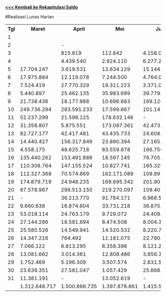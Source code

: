 **[<<< Kembali ke Rekapitulasi Saldo](https://github.com/suriawan/Area-Bali-Utara/blob/master/SaldoHarian-Tejakula-2015.md)**

#Realisasi Lunas Harian


<table><tbody><tr><th>Tgl</th><th>Maret</th><th>April</th><th>Mei</th><th>Juni</th><th>Juli</th><th>Agustus</th><th>September</th><th>Oktober</th><th>Nopember</th></tr><tr><td>1</td><td> </td><td> </td><td> </td><td> </td><td> </td><td> </td><td> </td><td> </td><td> </td></tr><tr><td>2</td><td> </td><td> - </td><td> </td><td> </td><td> </td><td> </td><td> </td><td> - </td><td> - </td></tr><tr><td>3</td><td> </td><td> 815.819 </td><td> 112.842 </td><td> 4.158.073 </td><td> </td><td> 2.390.036 </td><td> 3.062.703 </td><td> - </td><td> 185.255 </td></tr><tr><td>4</td><td> </td><td> 4.439.540 </td><td> 2.924.110 </td><td> 6.277.270 </td><td> 4.915.863 </td><td> 5.912.211 </td><td> 5.726.456 </td><td> 508.998 </td><td> 9.451.135 </td></tr><tr><td>5</td><td> 17.704.247 </td><td> 3.619.531 </td><td> 13.634.129 </td><td> 15.144.179 </td><td> 6.249.716 </td><td> 17.131.972 </td><td> 7.393.849 </td><td> 22.420.625 </td><td> 16.719.462 </td></tr><tr><td>6</td><td> 17.975.884 </td><td> 12.119.078 </td><td> 7.244.500 </td><td> 4.764.037 </td><td> 17.612.525 </td><td> 26.544.549 </td><td> 4.561.579 </td><td> 9.860.007 </td><td> 24.757.989 </td></tr><tr><td>7</td><td> 7.524.419 </td><td> 27.770.329 </td><td> 19.311.223 </td><td> 3.371.016 </td><td> 24.613.427 </td><td> 12.954.292 </td><td> 16.834.429 </td><td> 11.450.272 </td><td> 10.152.221 </td></tr><tr><td>8</td><td> 5.440.897 </td><td> 25.462.135 </td><td> 35.983.699 </td><td> 39.779.208 </td><td> 21.119.985 </td><td> 15.950.656 </td><td> 36.314.980 </td><td> 24.273.940 </td><td> 6.559.871 </td></tr><tr><td>9</td><td> 21.738.436 </td><td> 18.177.988 </td><td> 10.696.683 </td><td> 169.126.992 </td><td> 105.382.540 </td><td> 2.947.177 </td><td> 20.262.119 </td><td> 22.498.982 </td><td> 26.101.771 </td></tr><tr><td>10</td><td> 249.736.294 </td><td> 283.591.233 </td><td> 17.599.667 </td><td> 101.141.880 </td><td> 263.681.499 </td><td> 377.517.467 </td><td> 236.880.127 </td><td> 109.657.045 </td><td> 241.021.662 </td></tr><tr><td>11</td><td> 52.237.299 </td><td> 21.598.125 </td><td> 178.632.146 </td><td> - </td><td> 26.394.060 </td><td> 34.121.267 </td><td> 57.553.699 </td><td> 5.985.318 </td><td> 69.331.028 </td></tr><tr><td>12</td><td> 31.358.807 </td><td> 5.875.551 </td><td> 173.087.361 </td><td> 42.473.914 </td><td> 11.275.877 </td><td> 122.197.018 </td><td> 24.980.999 </td><td> 50.496.130 </td><td> 115.080.115 </td></tr><tr><td>13</td><td> 82.727.177 </td><td> 42.417.481 </td><td> 43.435.733 </td><td> 24.608.497 </td><td> 179.367.108 </td><td> 76.333.393 </td><td> 11.405.615 </td><td> 163.078.749 </td><td> 52.593.123 </td></tr><tr><td>14</td><td> 14.440.427 </td><td> 156.317.849 </td><td> 23.890.394 </td><td> 27.165.004 </td><td> 106.250.941 </td><td> 123.131.592 </td><td> 249.018.678 </td><td> 21.544.379 </td><td> 47.234.844 </td></tr><tr><td>15</td><td> 4.558.175 </td><td> 48.625.718 </td><td> 83.559.878 </td><td> 166.750.483 </td><td> 94.752.028 </td><td> 27.765.600 </td><td> 79.269.856 </td><td> 62.086.948 </td><td> 9.365.515 </td></tr><tr><td>16</td><td> 135.440.262 </td><td> 153.491.888 </td><td> 18.597.145 </td><td> 76.705.639 </td><td> 24.340.956 </td><td> 10.307.872 </td><td> 79.026.815 </td><td> 253.884.279 </td><td> 173.229.649 </td></tr><tr><td>17</td><td> 110.308.764 </td><td> 147.155.524 </td><td> 10.827.741 </td><td> 165.329.771 </td><td> 25.282.141 </td><td> 15.429.940 </td><td> 84.950.562 </td><td> 31.126.067 </td><td> 68.192.004 </td></tr><tr><td>18</td><td> 112.327.368 </td><td> 70.574.869 </td><td> 162.171.089 </td><td> 109.891.532 </td><td> 55.155.675 </td><td> 190.074.239 </td><td> 300.476.636 </td><td> 26.364.973 </td><td> 179.369.771 </td></tr><tr><td>19</td><td> 174.879.719 </td><td> 24.948.235 </td><td> 168.695.342 </td><td> 201.901.879 </td><td> 20.590.733 </td><td> 221.143.647 </td><td> 141.052.298 </td><td> 177.195.126 </td><td> 185.150.536 </td></tr><tr><td>20</td><td> 87.578.967 </td><td> 299.513.150 </td><td> 219.270.097 </td><td> 109.407.355 </td><td> 193.125.657 </td><td> 228.654.897 </td><td> 45.299.869 </td><td> 314.288.628 </td><td> 244.828.372 </td></tr><tr><td>21</td><td> - </td><td> 36.213.770 </td><td> 91.784.171 </td><td> 6.968.546 </td><td> 82.372.739 </td><td> 35.244.451 </td><td> 62.122.081 </td><td> 16.032.330 </td><td> 22.604.100 </td></tr><tr><td>22</td><td> 9.660.638 </td><td> 16.874.604 </td><td> 33.731.218 </td><td> 36.875.844 </td><td> 121.429.619 </td><td> 16.390.790 </td><td> 22.601.009 </td><td> 12.440.142 </td><td> 4.379.435 </td></tr><tr><td>23</td><td> 53.018.114 </td><td> 24.763.179 </td><td> 9.729.072 </td><td> 24.409.163 </td><td> 15.567.354 </td><td> 3.196.339 </td><td> 19.427.998 </td><td> 20.618.474 </td><td> 17.293.961 </td></tr><tr><td>24</td><td> 27.144.286 </td><td> 18.581.694 </td><td> 8.474.508 </td><td> 8.004.360 </td><td> 10.307.575 </td><td> 13.096.055 </td><td> 6.538.421 </td><td> 7.721.079 </td><td> 9.500.917 </td></tr><tr><td>25</td><td> 25.580.526 </td><td> 14.549.941 </td><td> 14.520.532 </td><td> 8.220.705 </td><td> 1.214.294 </td><td> 9.734.561 </td><td> 9.032.030 </td><td> 5.377.668 </td><td> 5.531.200 </td></tr><tr><td>26</td><td> 14.347.216 </td><td> 764.492 </td><td> 11.181.075 </td><td> 22.780.681 </td><td> 2.073.144 </td><td> 7.643.685 </td><td> 6.884.097 </td><td> 4.149.131 </td><td> 8.883.060 </td></tr><tr><td>27</td><td> 7.066.122 </td><td> 6.813.295 </td><td> 8.358.398 </td><td> 8.121.257 </td><td> 24.597.890 </td><td> 4.061.716 </td><td> 4.039.837 </td><td> 9.166.025 </td><td> 5.888.629 </td></tr><tr><td>28</td><td> 13.081.662 </td><td> 3.014.361 </td><td> 12.808.486 </td><td> 3.856.319 </td><td> 6.300.053 </td><td> 11.157.766 </td><td> 16.803.286 </td><td> 7.593.108 </td><td> 7.941.777 </td></tr><tr><td>29</td><td> 1.752.469 </td><td> 5.196.309 </td><td> 3.507.574 </td><td> 2.631.515 </td><td> 8.425.035 </td><td> 4.901.782 </td><td> 5.100.756 </td><td> 8.429.135 </td><td> 3.668.637 </td></tr><tr><td>30</td><td> 23.639.351 </td><td> 27.581.047 </td><td> 1.057.429 </td><td> 25.668.293 </td><td> 22.293.090 </td><td> 3.916.297 </td><td> 10.973.905 </td><td> 4.198.843 </td><td> 2.567.835 </td></tr><tr><td>31</td><td> 11.381.191 </td><td> - </td><td> 13.052.619 </td><td> - </td><td> 8.765.349 </td><td> 10.914.382 </td><td> - </td><td> 11.020.097 </td><td> </td></tr><tr><td> </td><td> 1.312.648.717 </td><td> 1.500.866.735 </td><td> 1.397.878.861 </td><td> 1.415.533.412 </td><td> 1.483.456.873 </td><td> 1.630.765.649 </td><td> 1.567.594.689 </td><td> 1.413.466.498 </td><td> 1.567.583.874 </td></tr></tbody></table>
